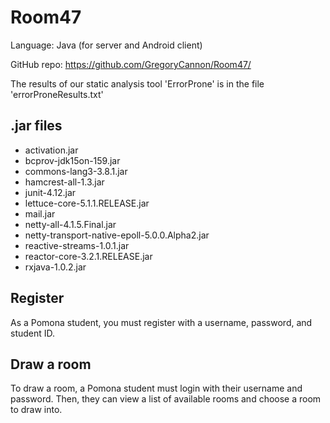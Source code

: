 # Room47 #

Language: Java (for server and Android client)

GitHub repo: https://github.com/GregoryCannon/Room47/

The results of our static analysis tool 'ErrorProne' is in the file 'errorProneResults.txt'

## .jar files ##
* activation.jar
* bcprov-jdk15on-159.jar
* commons-lang3-3.8.1.jar
* hamcrest-all-1.3.jar
* junit-4.12.jar
* lettuce-core-5.1.1.RELEASE.jar
* mail.jar
* netty-all-4.1.5.Final.jar
* netty-transport-native-epoll-5.0.0.Alpha2.jar
* reactive-streams-1.0.1.jar
* reactor-core-3.2.1.RELEASE.jar
* rxjava-1.0.2.jar

## Register ##

As a Pomona student, you must register with a username, password, and student ID. 

## Draw a room ## 

To draw a room, a Pomona student must login with their username and password. Then, they can view a list of available rooms and choose a room to draw into. 



